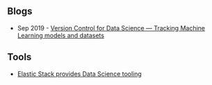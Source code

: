 ## Blogs
- Sep 2019 - [Version Control for Data Science — Tracking Machine Learning models and datasets](https://blog.usejournal.com/version-control-for-data-science-tracking-your-machine-learning-models-and-datasets-aaa61f20bb45)

## Tools
- [Elastic Stack provides Data Science tooling](https://www.elastic.co/blog/elastic-stack-7-6-0-released?utm_campaign=7-6&utm_medium=social&utm_source=twitter&utm_content=1581480539)